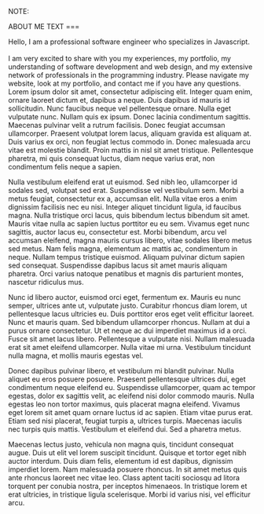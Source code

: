 NOTE:

ABOUT ME TEXT ===

<p>
  Hello, I am a professional software engineer who specializes in Javascript.
  <br>
  <br>
   I am very excited to share with you my experiences, my portfolio, my understanding of software development and web design, and my extensive network of professionals in the programming industry.  Please navigate my website, look at my portfolio, and contact me if you have any questions.
  <br> Lorem ipsum dolor sit amet, consectetur adipiscing elit. Integer quam enim, ornare laoreet dictum et, dapibus a neque. Duis dapibus id mauris id sollicitudin. Nunc faucibus neque vel pellentesque ornare. Nulla eget vulputate nunc. Nullam quis ex ipsum. Donec lacinia condimentum sagittis. Maecenas pulvinar velit a rutrum facilisis. Donec feugiat accumsan ullamcorper. Praesent volutpat lorem lacus, aliquam gravida est aliquam at. Duis varius ex orci, non feugiat lectus commodo in. Donec malesuada arcu vitae est molestie blandit. Proin mattis in nisl sit amet tristique. Pellentesque pharetra, mi quis consequat luctus, diam neque varius erat, non condimentum felis neque a sapien.

  Nulla vestibulum eleifend erat ut euismod. Sed nibh leo, ullamcorper id sodales sed, volutpat sed erat. Suspendisse vel vestibulum sem. Morbi a metus feugiat, consectetur ex a, accumsan elit. Nulla vitae eros a enim dignissim facilisis nec eu nisi. Integer aliquet tincidunt ligula, id faucibus magna. Nulla tristique orci lacus, quis bibendum lectus bibendum sit amet. Mauris vitae nulla ac sapien luctus porttitor eu eu sem. Vivamus eget nunc sagittis, auctor lacus eu, consectetur est. Morbi bibendum, arcu vel accumsan eleifend, magna mauris cursus libero, vitae sodales libero metus sed metus. Nam felis magna, elementum ac mattis ac, condimentum in neque. Nullam tempus tristique euismod. Aliquam pulvinar dictum sapien sed consequat. Suspendisse dapibus lacus sit amet mauris aliquam pharetra. Orci varius natoque penatibus et magnis dis parturient montes, nascetur ridiculus mus.

  Nunc id libero auctor, euismod orci eget, fermentum ex. Mauris eu nunc semper, ultrices ante ut, vulputate justo. Curabitur rhoncus diam lorem, ut pellentesque lacus ultricies eu. Duis porttitor eros eget velit efficitur laoreet. Nunc et mauris quam. Sed bibendum ullamcorper rhoncus. Nullam at dui a purus ornare consectetur. Ut et neque ac dui imperdiet maximus id a orci. Fusce sit amet lacus libero. Pellentesque a vulputate nisi. Nullam malesuada erat sit amet eleifend ullamcorper. Nulla vitae mi urna. Vestibulum tincidunt nulla magna, et mollis mauris egestas vel.

  Donec dapibus pulvinar libero, et vestibulum mi blandit pulvinar. Nulla aliquet eu eros posuere posuere. Praesent pellentesque ultrices dui, eget condimentum neque eleifend eu. Suspendisse ullamcorper, quam ac tempor egestas, dolor ex sagittis velit, ac eleifend nisi dolor commodo mauris. Nulla egestas leo non tortor maximus, quis placerat magna eleifend. Vivamus eget lorem sit amet quam ornare luctus id ac sapien. Etiam vitae purus erat. Etiam sed nisi placerat, feugiat turpis a, ultrices turpis. Maecenas iaculis nec turpis quis mattis. Vestibulum et eleifend dui. Sed a pharetra metus.

  Maecenas lectus justo, vehicula non magna quis, tincidunt consequat augue. Duis ut elit vel lorem suscipit tincidunt. Quisque et tortor eget nibh auctor interdum. Duis diam felis, elementum id est dapibus, dignissim imperdiet lorem. Nam malesuada posuere rhoncus. In sit amet metus quis ante rhoncus laoreet nec vitae leo. Class aptent taciti sociosqu ad litora torquent per conubia nostra, per inceptos himenaeos. In tristique lorem et erat ultricies, in tristique ligula scelerisque. Morbi id varius nisi, vel efficitur arcu.
</p>

